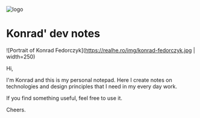 ![logo](https://realhe.ro/img/logo.svg "Realhe.ro")

# Konrad' dev notes 
![Portrait of Konrad Fedorczyk](https://realhe.ro/img/konrad-fedorczyk.jpg | width=250)


Hi,

I'm Konrad and this is my personal notepad. Here I create notes on technologies and design principles that I need in my every day work. 

If you find something useful, feel free to use it.

Cheers.

